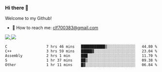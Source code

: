 ### Hi there 👋

<!--
**clingfei/clingfei** is a ✨ _special_ ✨ repository because its `README.md` (this file) appears on your GitHub profile.

Here are some ideas to get you started:

- 🔭 I’m currently working on ...
- 🌱 I’m currently learning ...
- 👯 I’m looking to collaborate on ...
- 🤔 I’m looking for help with ...
- 💬 Ask me about ...
- 📫 How to reach me: ...
- 😄 Pronouns: ...
- ⚡ Fun fact: ...
-->
Welcome to my Github!
- 📧 How to reach me: clf700383@gmail.com

<a href="https://github.com/anuraghazra/github-readme-stats">
  <img src="https://github-readme-stats.vercel.app/api?username=clingfei&count_private=true&show_icons=true&include_all_commits=true&line_height=21&hide_border=true&repo=github-readme-stats" />
</a>
<a href="https://github.com/anuraghazra/convoychat">
  <img src="https://github-readme-stats.vercel.app/api/top-langs/?username=clingfei&hide=Tcl,Perl,Makefile,CSS,HTML,Yacc,Lex,Verilog&langs_count=6&layout=compact&hide_border=true&repo=convoychat" />
</a>

<!--START_SECTION:waka-->

```txt
C                  7 hrs 46 mins   ███████████▒░░░░░░░░░░░░░   44.80 %
C++                3 hrs 59 mins   █████▓░░░░░░░░░░░░░░░░░░░   23.04 %
Assembly           2 hrs 1 min     ███░░░░░░░░░░░░░░░░░░░░░░   11.70 %
S                  1 hr 37 mins    ██▒░░░░░░░░░░░░░░░░░░░░░░   09.38 %
Other              1 hr 11 mins    █▓░░░░░░░░░░░░░░░░░░░░░░░   06.84 %
```

<!--END_SECTION:waka-->
